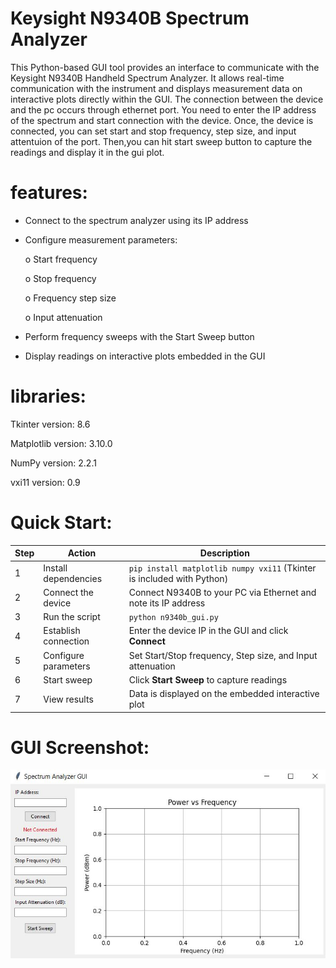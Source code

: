 # Keysight N9340B Spectrum Analyzer  
This Python-based GUI tool provides an interface to communicate with the Keysight N9340B Handheld Spectrum Analyzer. It allows real-time communication with the instrument and displays measurement data on interactive plots directly within the GUI. The connection between the device and the pc occurs through ethernet port. You need to enter the IP address of the spectrum and start connection with the device. Once, the device is connected, you can set start and stop frequency, step size, and input attentuion of the port. Then,you can hit start sweep button to capture the readings and display it in the gui plot. 


# features:
- Connect to the spectrum analyzer using its IP address

- Configure measurement parameters:

  o Start frequency
  
  o Stop frequency
  
  o Frequency step size
  
  o Input attenuation

- Perform frequency sweeps with the Start Sweep button

- Display readings on interactive plots embedded in the GUI

# libraries:


Tkinter version: 8.6


Matplotlib version: 3.10.0


NumPy version: 2.2.1


vxi11 version: 0.9

# Quick Start:

| Step | Action               | Description                                                            |
| ---- | -------------------- | ---------------------------------------------------------------------- |
| 1    | Install dependencies | `pip install matplotlib numpy vxi11` (Tkinter is included with Python) |
| 2    | Connect the device   | Connect N9340B to your PC via Ethernet and note its IP address         |
| 3    | Run the script       | `python n9340b_gui.py`                                                 |
| 4    | Establish connection | Enter the device IP in the GUI and click **Connect**                   |
| 5    | Configure parameters | Set Start/Stop frequency, Step size, and Input attenuation             |
| 6    | Start sweep          | Click **Start Sweep** to capture readings                              |
| 7    | View results         | Data is displayed on the embedded interactive plot                     |


# GUI Screenshot:

![GUI Connection Screen](spectrum_GUI.JPG) 
